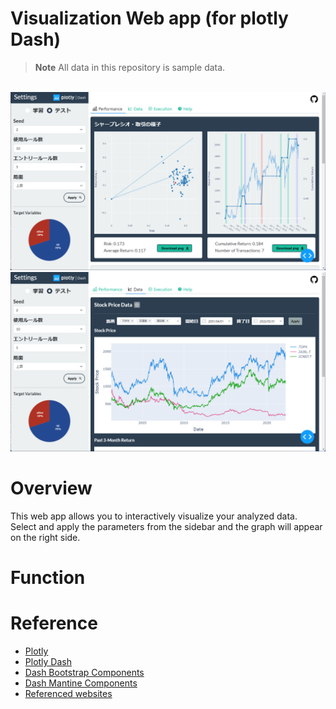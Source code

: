 <h1>Visualization Web app (for plotly Dash)</h1>

> **Note**
> All data in this repository is sample data.
<br>
<img src='screenshot/top.png', alt='Web app screener image1'>
<img src='screenshot/tab2.png', alt='Web app screenshot image2'>

<h1>Overview</h1>
This web app allows you to interactively visualize your analyzed data.<br>
Select and apply the parameters from the sidebar and the graph will appear on the right side.<br>

<h1>Function</h1>

<h1>Reference</h1>
<ul>
    <li>
        <a href='https://plotly.com/python//'>Plotly</a>
    </li>
    <li>
        <a href='https://dash.plotly.com/'>Plotly Dash</a>
    </li>
    <li>
        <a href='https://dash-bootstrap-components.opensource.faculty.ai/'>Dash Bootstrap Components</a>
    </li>
    <li>
        <a href='https://www.dash-mantine-components.com/'>Dash Mantine Components</a>
    </li>
    <li>
        <a href='https://sakizo-blog.com/103/'>Referenced websites</a>
    </li>
</ul>
